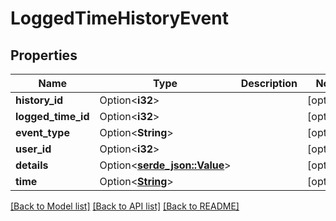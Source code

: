 # LoggedTimeHistoryEvent

## Properties

Name | Type | Description | Notes
------------ | ------------- | ------------- | -------------
**history_id** | Option<**i32**> |  | [optional]
**logged_time_id** | Option<**i32**> |  | [optional]
**event_type** | Option<**String**> |  | [optional]
**user_id** | Option<**i32**> |  | [optional]
**details** | Option<[**serde_json::Value**](.md)> |  | [optional]
**time** | Option<[**String**](string.md)> |  | [optional]

[[Back to Model list]](../README.md#documentation-for-models) [[Back to API list]](../README.md#documentation-for-api-endpoints) [[Back to README]](../README.md)


